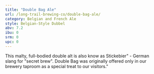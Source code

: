 ```yaml
---
title: "Double Bag Ale"
url: /long-trail-brewing-co/double-bag-ale/
category: Belgian and French Ale
style: Belgian-Style Dubbel
abv: 7.2
ibu: 0
srm: 0
upc: 0
---
```

This malty, full-bodied double alt is also know as Stickebier" - German slang for "secret brew". Double Bag was originally offered only in our brewery taproom as a special treat to our visitors."

